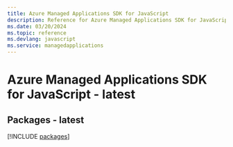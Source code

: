 ```yaml
---
title: Azure Managed Applications SDK for JavaScript
description: Reference for Azure Managed Applications SDK for JavaScript
ms.date: 03/20/2024
ms.topic: reference
ms.devlang: javascript
ms.service: managedapplications
---
```

# Azure Managed Applications SDK for JavaScript - latest
## Packages - latest
[!INCLUDE [packages](managed-applications-index.md)]